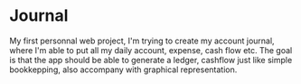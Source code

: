 # Journal

My first personnal web project, I'm trying to create my account journal, where I'm able to put all my daily account, expense, cash flow etc.
The goal is that the app should be able to generate a ledger, cashflow just like simple bookkepping, also accompany with graphical 
representation.

